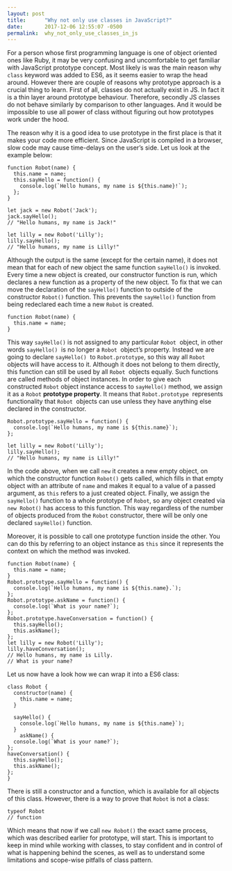 ```yaml
---
layout: post
title:      "Why not only use classes in JavaScript?"
date:       2017-12-06 12:55:07 -0500
permalink:  why_not_only_use_classes_in_js
---
```


For a person whose first programming language is one of object oriented ones like Ruby, it may be very confusing and uncomfortable to get familiar with JavaScript prototype concept. Most likely is was the main reason why `class` keyword was added to ES6, as it seems easier to wrap the head around. However there are couple of reasons why prototype approach is a crucial thing to learn. First of all, classes do not actually exist in JS. In fact it is a thin layer around prototype behaviour.  Therefore, secondly JS classes do not behave similarly by comparison to other languages. And it would be impossible to use all power of class without figuring out how prototypes work under the hood. 

The reason why it is a good idea to use prototype in the first place is that it makes your code more efficient. Since JavaScript is compiled in a browser, slow code may cause time-delays on the user’s side. Let us look at the example below:

```
function Robot(name) {
  this.name = name;
  this.sayHello = function() {
    console.log(`Hello humans, my name is ${this.name}!`);
  };
}

let jack = new Robot('Jack');
jack.sayHello();
// "Hello humans, my name is Jack!"

let lilly = new Robot('Lilly');
lilly.sayHello();
// "Hello humans, my name is Lilly!"
```

Although the output is the same (except for the certain name), it does not mean that for each of new object the same function `sayHello()` is invoked. Every time a new object is created, our constructor function is run, which declares a new function as a property of the new object. To fix that we can move the declaration of the `sayHello()` function to outside of the constructor `Robot()` function. This prevents the `sayHello()` function from being redeclared each time a new `Robot` is created. 


```
function Robot(name) {
  this.name = name;
}
```
This way `sayHello()` is not assigned to any particular `Robot`  object, in other words `sayHello()`  is no longer a `Robot`  object’s property. Instead we are going to declare `sayHello()`  to `Robot.prototype`, so this way all `Robot` objects will have access to it. Although it does not belong to them directly,  this function can still be used  by all `Robot`  objects equally. Such functions are called methods of object instances. In order to give each constructed `Robot` object instance access to `sayHello()` method, we assign it as a `Robot` **prototype property**. It means that `Robot.prototype`  represents functionality that `Robot`  objects can use unless they have anything else declared in the constructor. 

```
Robot.prototype.sayHello = function() {
  console.log(`Hello humans, my name is ${this.name}`);
};

let lilly = new Robot('Lilly');
lilly.sayHello();
// "Hello humans, my name is Lilly!"
```
In the code above, when we call `new` it creates a new empty object, on which the constructor function `Robot()` gets called, which fills in that empty object with an attribute of `name` and makes it equal to a value of a passed argument, as `this` refers to a just created object. Finally, we assign the `sayHello()` function to a whole prototype of `Robot`, so any object created via `new Robot()` has access to this function. This way regardless of the number of objects produced from the `Robot` constructor, there will be only one declared `sayHello()`  function.

Moreover, it is possible to call one prototype function inside the other. You can do this by referring to an object instance as `this` since it represents the context on which the method was invoked.

```
function Robot(name) {
  this.name = name;
}
Robot.prototype.sayHello = function() {
  console.log(`Hello humans, my name is ${this.name}.`);
};
Robot.prototype.askName = function() {
  console.log(`What is your name?`);
};
Robot.prototype.haveConversation = function() {
  this.sayHello();
  this.askName();
};
let lilly = new Robot('Lilly');
lilly.haveConversation();
// Hello humans, my name is Lilly. 
// What is your name?
```


Let us now have a look how we can wrap it into a ES6 class:
```
class Robot {
  constructor(name) {
    this.name = name;
  }

  sayHello() {
    console.log(`Hello humans, my name is ${this.name}`);
  }
	askName() {
  console.log(`What is your name?`);
};
haveConversation() {
  this.sayHello();
  this.askName();
};
}
```

There is still a constructor and a function, which is available for all objects of this class. However, there is a  way to prove that `Robot` is not a class:

```
typeof Robot
// function
```

Which means that now if we call `new Robot()` the exact same process, which was described earlier for prototype, will start. This is important to keep in mind while working with classes, to stay confident and in control of what is happening behind the scenes, as well as to understand some limitations and scope-wise pitfalls of class pattern.  
